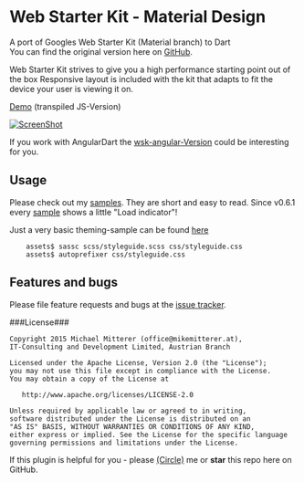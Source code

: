 # Web Starter Kit - Material Design

A port of Googles Web Starter Kit (Material branch) to Dart<br>
You can find the original version here on [GitHub][wskmaterial].

Web Starter Kit strives to give you a high performance starting point out of the box
Responsive layout is included with the kit that adapts to fit the device your user is viewing it on. 

[Demo][wskdemo] (transpiled JS-Version)

[![ScreenShot][promoimage]][wskdemo]

If you work with AngularDart the [wsk-angular-Version][wskangular] could be interesting for you.

## Usage

Please check out my [samples][samples]. They are short and easy to read.
Since v0.6.1 every [sample][samples] shows a little "Load indicator"!

Just a very basic theming-sample can be found [here][themingsample]
```shell
    assets$ sassc scss/styleguide.scss css/styleguide.css
    assets$ autoprefixer css/styleguide.css
```

## Features and bugs

Please file feature requests and bugs at the [issue tracker][tracker].

###License###

    Copyright 2015 Michael Mitterer (office@mikemitterer.at),
    IT-Consulting and Development Limited, Austrian Branch

    Licensed under the Apache License, Version 2.0 (the "License");
    you may not use this file except in compliance with the License.
    You may obtain a copy of the License at

       http://www.apache.org/licenses/LICENSE-2.0

    Unless required by applicable law or agreed to in writing,
    software distributed under the License is distributed on an
    "AS IS" BASIS, WITHOUT WARRANTIES OR CONDITIONS OF ANY KIND,
    either express or implied. See the License for the specific language
    governing permissions and limitations under the License.


If this plugin is helpful for you - please [(Circle)](http://gplus.mikemitterer.at/) me
or **star** this repo here on GitHub.


[tracker]: https://github.com/MikeMitterer/dart-wsk-material/issues
[wskmaterial]: https://github.com/google/web-starter-kit/tree/material-sprint
[wskdemo]: http://wsk.mikemitterer.at/
[wskangular]: https://github.com/MikeMitterer/dart-wsk-angular
[themingsample]: https://github.com/MikeMitterer/dart-wsk-angular/tree/master/example/styleguide/assets/scss
[samples]: https://github.com/MikeMitterer/dart-wsk-material/tree/master/example
[promoimage]: https://github.com/MikeMitterer/dart-wsk-material/blob/master/lib/images/wsk.mikemitterer.at-720px.jpg?raw=true

